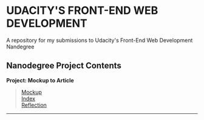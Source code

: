 # UDACITY'S FRONT-END WEB DEVELOPMENT #   
A repository for my submissions to Udacity's Front-End Web Development Nandegree   

## Nanodegree Project Contents ##   
**Project: Mockup to Article**   
> [Mockup]()   
> [Index]()   
> [Reflection]()   
---
